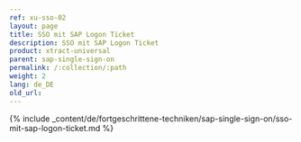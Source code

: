 ```yaml
---
ref: xu-sso-02
layout: page
title: SSO mit SAP Logon Ticket
description: SSO mit SAP Logon Ticket
product: xtract-universal
parent: sap-single-sign-on
permalink: /:collection/:path
weight: 2
lang: de_DE
old_url: 
---
```

{% include _content/de/fortgeschrittene-techniken/sap-single-sign-on/sso-mit-sap-logon-ticket.md %}
